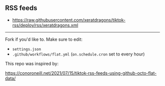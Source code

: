 ## RSS feeds

-   https://raw.githubusercontent.com/xeratdragons/tiktok-rss/deploy/rss/xeratdragons.xml

---

Fork if you'd like to. Make sure to edit:

-   `settings.json`
-   `.github/workflows/flat.yml` (`on.schedule.cron` set to every hour)

This repo was inspired by:

https://conoroneill.net/2021/07/15/tiktok-rss-feeds-using-github-octo-flat-data/
